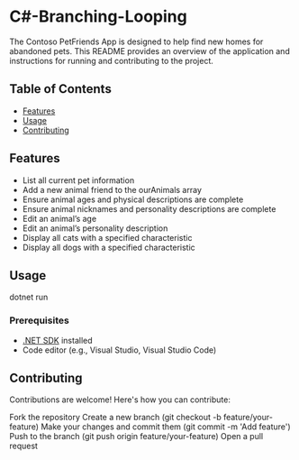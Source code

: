 # C#-Branching-Looping

The Contoso PetFriends App is designed to help find new homes for abandoned pets. This README provides an overview of the application and instructions for running and contributing to the project.

## Table of Contents

- [Features](#features)
- [Usage](#usage)
- [Contributing](#contributing)


## Features

- List all current pet information
- Add a new animal friend to the ourAnimals array
- Ensure animal ages and physical descriptions are complete
- Ensure animal nicknames and personality descriptions are complete
- Edit an animal’s age
- Edit an animal’s personality description
- Display all cats with a specified characteristic
- Display all dogs with a specified characteristic

## Usage 

dotnet run


### Prerequisites

- [.NET SDK](https://dotnet.microsoft.com/download) installed
- Code editor (e.g., Visual Studio, Visual Studio Code)

## Contributing

Contributions are welcome! Here's how you can contribute:

  Fork the repository
  Create a new branch (git checkout -b feature/your-feature)
  Make your changes and commit them (git commit -m 'Add feature')
  Push to the branch (git push origin feature/your-feature)
  Open a pull request
